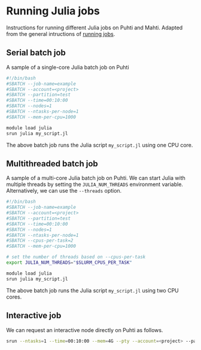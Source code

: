 # Running Julia jobs
Instructions for running different Julia jobs on Puhti and Mahti.
Adapted from the general intructions of [running jobs](../../computing/running/getting-started.md).

## Serial batch job
A sample of a single-core Julia batch job on Puhti

```bash
#!/bin/bash
#SBATCH --job-name=example
#SBATCH --account=<project>
#SBATCH --partition=test
#SBATCH --time=00:10:00
#SBATCH --nodes=1
#SBATCH --ntasks-per-node=1
#SBATCH --mem-per-cpu=1000

module load julia
srun julia my_script.jl
```

The above batch job runs the Julia script `my_script.jl` using one CPU core.


## Multithreaded batch job
A sample of a multi-core Julia batch job on Puhti.
We can start Julia with multiple threads by setting the `JULIA_NUM_THREADS` environment variable.
Alternatively, we can use the `--threads` option.

```bash
#!/bin/bash
#SBATCH --job-name=example
#SBATCH --account=<project>
#SBATCH --partition=test
#SBATCH --time=00:10:00
#SBATCH --nodes=1
#SBATCH --ntasks-per-node=1
#SBATCH --cpus-per-task=2
#SBATCH --mem-per-cpu=1000

# set the number of threads based on --cpus-per-task
export JULIA_NUM_THREADS="$SLURM_CPUS_PER_TASK"

module load julia
srun julia my_script.jl
```

The above batch job runs the Julia script `my_script.jl` using two CPU cores.


## Interactive job
We can request an interactive node directly on Puhti as follows.

```bash
srun --ntasks=1 --time=00:10:00 --mem=4G --pty --account=<project> --partition=small julia
```

